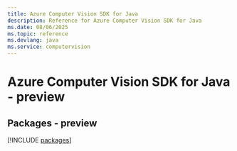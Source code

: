 ```yaml
---
title: Azure Computer Vision SDK for Java
description: Reference for Azure Computer Vision SDK for Java
ms.date: 08/06/2025
ms.topic: reference
ms.devlang: java
ms.service: computervision
---
```

# Azure Computer Vision SDK for Java - preview
## Packages - preview
[!INCLUDE [packages](computer-vision-index.md)]